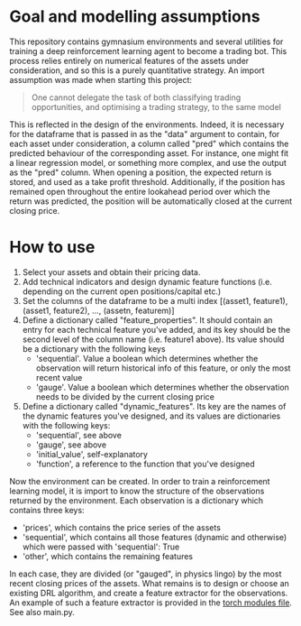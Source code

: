 # Goal and modelling assumptions
This repository contains gymnasium environments and several utilities for training a deep reinforcement learning agent to become a trading bot. 
This process relies entirely on numerical features of the assets under consideration, and so this is a purely quantitative strategy.
An import assumption was made when starting this project:

> One cannot delegate the task of both classifying trading opportunities, and optimising a trading strategy, to the same model

This is reflected in the design of the environments. Indeed, it is necessary for the dataframe that is passed in as the "data" argument to contain,
for each asset under consideration, a column called "pred" which contains the predicted behaviour of the corresponding asset. For instance, one might 
fit a linear regression model, or something more complex, and use the output as the "pred" column. When opening a position, the expected return is
stored, and used as a take profit threshold. Additionally, if the position has remained open throughout the entire lookahead period over which the
return was predicted, the position will be automatically closed at the current closing price.

# How to use
1. Select your assets and obtain their pricing data.
2. Add technical indicators and design dynamic feature functions (i.e. depending on the current open positions/capital etc.)
3. Set the columns of the dataframe to be a multi index [(asset1, feature1), (asset1, feature2), ..., (assetn, featurem)]
4. Define a dictionary called "feature_properties". It should contain an entry for each technical feature you've added, and its key should be the second level of the column name (i.e. feature1 above). Its value should be a dictionary with the following keys
   - 'sequential'. Value a boolean which determines whether the observation will return historical info of this feature, or only the most recent value
   - 'gauge'. Value a boolean which determines whether the observation needs to be divided by the current closing price
5. Define a dictionary called "dynamic_features". Its key are the names of the dynamic features you've designed, and its values are dictionaries with the following keys:
   - 'sequential', see above
   - 'gauge', see above
   - 'initial_value', self-explanatory
   - 'function', a reference to the function that you've designed

Now the environment can be created. In order to train a reinforcement learning model, it is import to know the structure of the observations returned by the environment.
Each observation is a dictionary which contains three keys:
   - 'prices', which contains the price series of the assets
   - 'sequential', which contains all those features (dynamic and otherwise) which were passed with 'sequential': True
   - 'other', which contains the remaining features

In each case, they are divided (or "gauged", in physics lingo) by the most recent closing prices of the assets.
What remains is to design or choose an existing DRL algorithm, and create a feature extractor for the observations. An example of such a feature extractor is provided in the [torch modules file](https://github.com/quaere-verum/DRL-Trading/blob/main/feature_extraction/torch_modules.py).
See also main.py.
